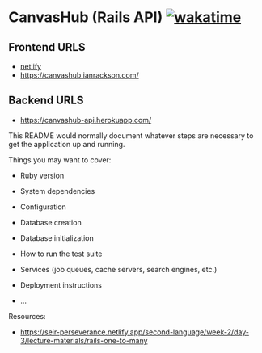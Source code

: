 # CanvasHub (Rails API) [![wakatime](https://wakatime.com/badge/github/irackson/canvashub_api.svg)](https://wakatime.com/badge/github/irackson/canvashub_api)

## Frontend URLS

-   [netlify](https://laughing-johnson-bfde47.netlify.app/)
-   <https://canvashub.ianrackson.com/>

## Backend URLS

-   <https://canvashub-api.herokuapp.com/>

This README would normally document whatever steps are necessary to get the
application up and running.

Things you may want to cover:

-   Ruby version

-   System dependencies

-   Configuration

-   Database creation

-   Database initialization

-   How to run the test suite

-   Services (job queues, cache servers, search engines, etc.)

-   Deployment instructions

-   ...

Resources:

-   <https://seir-perseverance.netlify.app/second-language/week-2/day-3/lecture-materials/rails-one-to-many>
